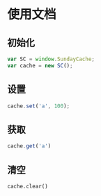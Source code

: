 # 使用文档

## 初始化

```js
var SC = window.SundayCache;
var cache = new SC();
```

## 设置

```js
cache.set('a', 100);
```

## 获取

```js
cache.get('a')
```

## 清空

```ks
cache.clear()
```



